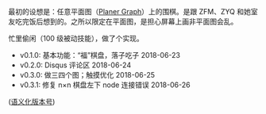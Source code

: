 最初的设想是：任意平面图（[Planer Graph](https://en.wikipedia.org/wiki/Planar_graph)）上的围棋。是跟 ZFM、ZYQ 和她室友吃完饭后想到的。之所以限定在平面图，是担心屏幕上画非平面图会乱。

忙里偷闲（100 级被动技能），做了个实现。

+ v0.1.0: 基本功能：“福”棋盘，落子吃子 2018-06-23
+ v0.2.0: Disqus 评论区 2018-06-24
+ v0.3.0: 做三四个图；触摸优化 2018-06-25
+ v0.3.1: 修复 n×n 棋盘左下 node 连接错误 2018-06-26

([语义化版本号](http://semver.org))